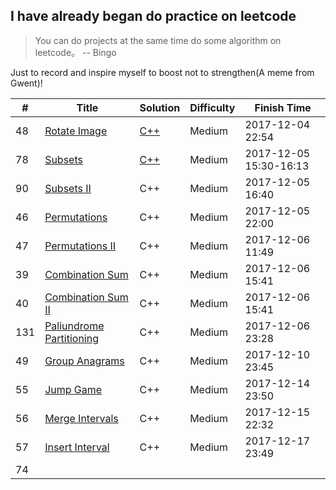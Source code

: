 ## I have already began do practice on leetcode
> You can do projects at the same time do some algorithm on leetcode。 -- Bingo

 Just to record and inspire myself to boost not to strengthen(A meme from Gwent)!

| # | Title | Solution | Difficulty | Finish Time |
|---| ----- | -------- | ---------- | ----------- |
|48 |[Rotate Image](https://leetcode.com/problems/rotate-image/)|[C++](./main.cpp)|Medium|2017-12-04 22:54|
|78 |[Subsets](https://leetcode.com/problems/subsets/)|[C++](./main.cpp)|Medium|2017-12-05 15:30-16:13|
|90 |[Subsets II](https://leetcode.com/problems/subsets-ii/)|C++|Medium|2017-12-05 16:40|
|46 |[Permutations](https://leetcode.com/problems/permutations/)|C++|Medium|2017-12-05 22:00|
|47 |[Permutations II](https://leetcode.com/problems/permutations-ii/)|C++|Medium|2017-12-06 11:49|
|39 |[Combination Sum](https://leetcode.com/problems/combination-sum/)|C++|Medium|2017-12-06 15:41|
|40 |[Combination Sum II](https://leetcode.com/problems/combination-sum-ii/)|C++|Medium|2017-12-06 15:41|
|131|[Paliundrome Partitioning](https://leetcode.com/problems/palindrome-partitioning/discuss/)|C++|Medium|2017-12-06 23:28|
|49 |[Group Anagrams](https://leetcode.com/problems/group-anagrams/)|C++|Medium|2017-12-10 23:45|
|55 |[Jump Game](https://leetcode.com/problems/group-anagrams/jump-game/)|C++|Medium|2017-12-14 23:50|
|56 |[Merge Intervals](https://leetcode.com/problems/group-anagrams/merge-intervals/)|C++|Medium|2017-12-15 22:32|
|57 |[Insert Interval](https://leetcode.com/problems/group-anagrams/insert-interval/)|C++|Medium|2017-12-17 23:49|
|74 |